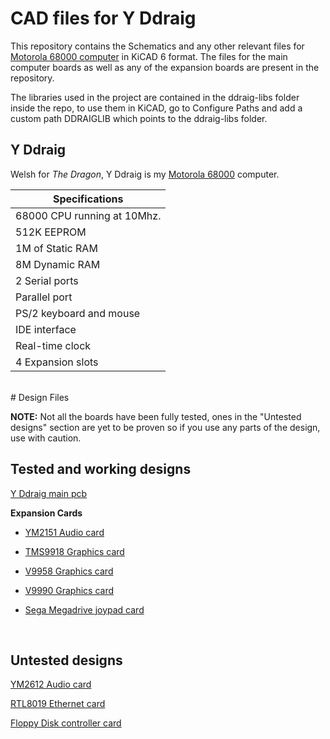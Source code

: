 # CAD files for Y Ddraig

This repository contains the Schematics and any other relevant files for [Motorola 68000 computer](https://ddraig68k.com) in KiCAD 6 format. The files for the main computer boards as well as any of the expansion boards are present in the repository.

The libraries used in the project are contained in the ddraig-libs folder inside the repo, to use them in KiCAD, go to Configure Paths and add a custom path DDRAIGLIB which points to the ddraig-libs folder.

## Y Ddraig

Welsh for *The Dragon*, Y Ddraig is my [Motorola 68000](https://en.wikipedia.org/wiki/Motorola_68000) computer. 

| **Specifications** |
|-|
|68000 CPU running at 10Mhz.|
|512K EEPROM |
|1M of Static RAM|
|8M Dynamic RAM|
|2 Serial ports|
|Parallel port|
|PS/2 keyboard and mouse|
|IDE interface|
|Real-time clock|
|4 Expansion slots|

<br />
# Design Files

**NOTE:** Not all the boards have been fully tested, ones in the "Untested designs" section are yet to be proven so if you use any parts of the design, use with caution.

## Tested and working designs

[Y Ddraig main pcb](yddraig)


**Expansion Cards**

* [YM2151 Audio card](expansion/AudioYM2151)

* [TMS9918 Graphics card](expansion/GfxTMS9918)

* [V9958 Graphics card](expansion/GfxV9958)

* [V9990 Graphics card](expansion/GfxV9990)

* [Sega Megadrive joypad card](expansion/JoypadController)

<br/>

## Untested designs

[YM2612 Audio card](expansion/AudioYM2612)

[RTL8019 Ethernet card](expansion/Eth8019)

[Floppy Disk controller card](expansion/FloppyDiskController)
